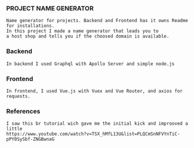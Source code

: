 
### PROJECT NAME GENERATOR
```
Name generator for projects. Backend and Frontend has it owns Readme for installations.
In this project I made a name generator that leads you to 
a host shop and tells you if the choosed domain is available.
```

### Backend

```
In backend I used Graphql with Apollo Server and simple node.js
```

### Frontend
```
In frontend, I used Vue.js with Vuex and Vue Router, and axios for requests.
```

### References
```
I saw this br tutorial wich gave me the initial kick and improoved a little 
https://www.youtube.com/watch?v=TSX_hMfL13U&list=PLQCmSnNFVYnTiC-pPY0SySbf-ZNGBwnaG
```
